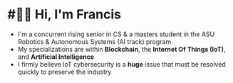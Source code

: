 ﻿# #⃣⛓ Hi, I'm Francis
- I'm a concurrent rising senior in CS & a masters student in the ASU Robotics & Autonomous Systems (AI track) program
- My specializations are within **Blockchain**, the **Internet Of Things (IoT)**, and **Artificial Intelligence**
- I firmly believe IoT cybersecurity is a **huge** issue that must be resolved quickly to preserve the industry